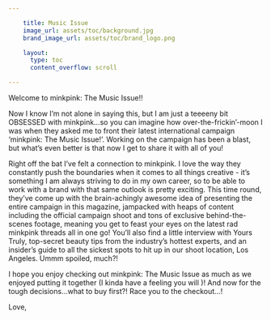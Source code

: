 ```yaml
---

    title: Music Issue
    image_url: assets/toc/background.jpg
    brand_image_url: assets/toc/brand_logo.png

    layout:
      type: toc
      content_overflow: scroll

---
```


Welcome to minkpink: The Music Issue!!

Now I know I’m not alone in saying this, but I am just a teeeeny bit OBSESSED with minkpink…so you can imagine how over-the-frickin’-moon I was when they asked me to front their latest international campaign ‘minkpink: The Music Issue!’. Working on the campaign has been a blast, but what’s even better is that now I get to share it with all of you!

Right off the bat I’ve felt a connection to minkpink. I love the way they constantly push the boundaries when it comes to all things creative - it’s something I am always striving to do in my own career, so to be able to work with a brand with that same outlook is pretty exciting.
This time round, they’ve come up with the brain-achingly awesome idea of presenting the entire campaign in this magazine, jampacked with heaps of content including the official campaign shoot and tons of exclusive behind-the-scenes footage, meaning you get to feast your eyes on the latest rad minkpink threads all in one go! You’ll also find a little interview with Yours Truly, top-secret beauty tips from the industry’s hottest experts, and an insider’s guide to all the sickest spots to hit up in our shoot location, Los Angeles. Ummm spoiled, much?!

I hope you enjoy checking out minkpink: The Music Issue as much as we enjoyed putting it together (I kinda have a feeling you will )! And now for the tough decisions…what to buy first?!
Race you to the checkout…!

Love,
<img id="signature" src="/music/assets/toc/pink-christina-perri.png" alt="">
